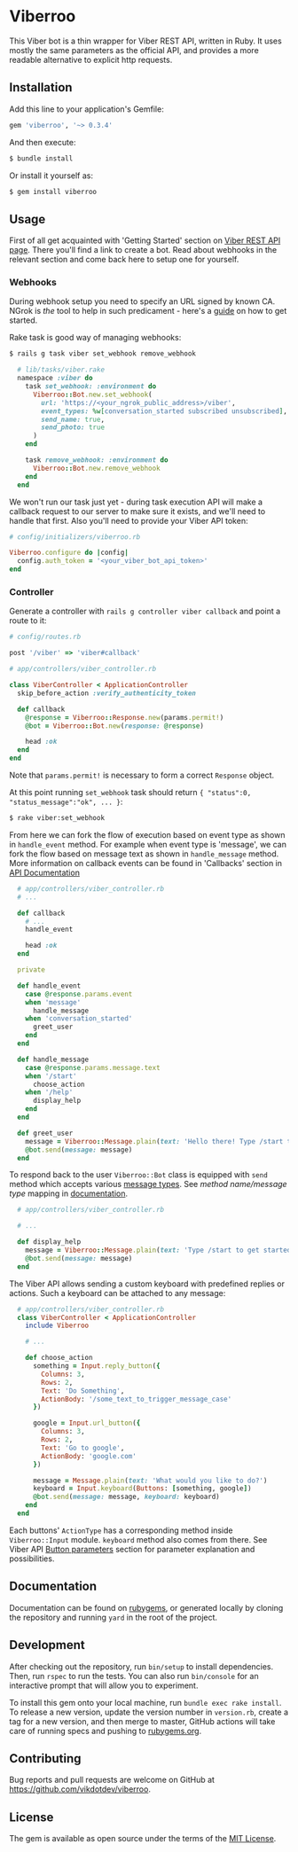 # Viberroo
This Viber bot is a thin wrapper for Viber REST API, written in Ruby. It uses mostly the same parameters as the official API, and provides a more readable alternative to explicit http requests.

## Installation
Add this line to your application's Gemfile:

```ruby
gem 'viberroo', '~> 0.3.4'
```

And then execute:
```bash
$ bundle install
```

Or install it yourself as:
```bash
$ gem install viberroo
```

## Usage
First of all get acquainted with 'Getting Started' section on [Viber REST API page](https://developers.viber.com/docs/api/rest-bot-api/#get-started). There you'll find a link to create a bot. Read about webhooks in the relevant section and come back here to setup one for yourself.

### Webhooks
During webhook setup you need to specify an URL signed by known CA. NGrok is _the_ tool to help in such predicament - here's a [guide](https://developers.viber.com/blog/2017/05/24/test-your-bots-locally) on how to get started.

Rake task is good way of managing webhooks:
```bash
$ rails g task viber set_webhook remove_webhook
```
```ruby
  # lib/tasks/viber.rake
  namespace :viber do
    task set_webhook: :environment do
      Viberroo::Bot.new.set_webhook(
        url: 'https://<your_ngrok_public_address>/viber',
        event_types: %w[conversation_started subscribed unsubscribed],
        send_name: true,
        send_photo: true
      )
    end

    task remove_webhook: :environment do
      Viberroo::Bot.new.remove_webhook
    end
  end
```
We won't run our task just yet - during task execution API will make a callback request to our server to make sure it exists, and we'll need to handle that first. Also you'll need to provide your Viber API token:
```ruby
# config/initializers/viberroo.rb

Viberroo.configure do |config|
  config.auth_token = '<your_viber_bot_api_token>'
end
```

### Controller
Generate a controller with `rails g controller viber callback` and point a route to it:
```ruby
# config/routes.rb

post '/viber' => 'viber#callback'
```

```ruby
# app/controllers/viber_controller.rb

class ViberController < ApplicationController
  skip_before_action :verify_authenticity_token

  def callback
    @response = Viberroo::Response.new(params.permit!)
    @bot = Viberroo::Bot.new(response: @response)

    head :ok
  end
end
```
Note that `params.permit!` is necessary to form a correct `Response` object.

At this point running `set_webhook` task should return `{ "status":0, "status_message":"ok", ... }`:
```bash
$ rake viber:set_webhook
```

From here we can fork the flow of execution based on event type as shown in `handle_event` method. For example when event type is 'message', we can fork the flow based on message text as shown in `handle_message` method. More information on callback events can be found in 'Callbacks' section in [API Documentation](https://developers.viber.com/docs/api/rest-bot-api/#callbacks)
```ruby
  # app/controllers/viber_controller.rb
  # ...

  def callback
    # ...
    handle_event

    head :ok
  end

  private

  def handle_event
    case @response.params.event
    when 'message'
      handle_message
    when 'conversation_started'
      greet_user
    end
  end

  def handle_message
    case @response.params.message.text
    when '/start'
      choose_action
    when '/help'
      display_help
    end
  end

  def greet_user
    message = Viberroo::Message.plain(text: 'Hello there! Type /start to get started.')
    @bot.send(message: message)
  end
```

To respond back to the user `Viberroo::Bot` class is equipped with `send` method which accepts various [message types](https://developers.viber.com/docs/api/rest-bot-api/#message-types). See _method name/message type_ mapping in [documentation](#documentation).
```ruby
  # app/controllers/viber_controller.rb

  # ...

  def display_help
    message = Viberroo::Message.plain(text: 'Type /start to get started!')
    @bot.send(message: message)
  end
```

The Viber API allows sending a custom keyboard with predefined replies or actions. Such a keyboard can be attached to any message:
```ruby
  # app/controllers/viber_controller.rb
  class ViberController < ApplicationController
    include Viberroo

    # ...

    def choose_action
      something = Input.reply_button({
        Columns: 3,
        Rows: 2,
        Text: 'Do Something',
        ActionBody: '/some_text_to_trigger_message_case'
      })

      google = Input.url_button({
        Columns: 3,
        Rows: 2,
        Text: 'Go to google',
        ActionBody: 'google.com'
      })

      message = Message.plain(text: 'What would you like to do?')
      keyboard = Input.keyboard(Buttons: [something, google])
      @bot.send(message: message, keyboard: keyboard)
    end
  end
```

Each buttons' `ActionType` has a corresponding method inside `Viberroo::Input` module. `keyboard` method also comes from there. See Viber API [Button parameters](https://viber.github.io/docs/tools/keyboards/#buttons-parameters) section for parameter explanation and possibilities.

## Documentation
Documentation can be found on [rubygems](https://www.rubydoc.info/gems/viberroo/Viberroo), or generated locally by cloning the repository and running `yard` in the root of the project.

## Development
After checking out the repository, run `bin/setup` to install dependencies. Then, run `rspec` to run the tests. You can also run `bin/console` for an interactive prompt that will allow you to experiment.

To install this gem onto your local machine, run `bundle exec rake install`. To
release a new version, update the version number in `version.rb`, create a tag
for a new version, and then merge to master, GitHub actions will take care of running specs and pushing to [rubygems.org](https://rubygems.org).


## Contributing
Bug reports and pull requests are welcome on GitHub at https://github.com/vikdotdev/viberroo.

## License
The gem is available as open source under the terms of the [MIT License](https://opensource.org/licenses/MIT).
